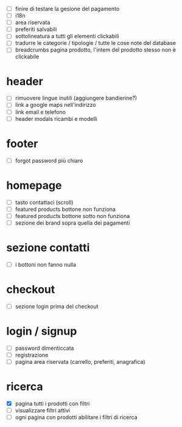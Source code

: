 - [ ] finire di testare la gesione del pagamento
- [ ] i18n
- [ ] area riservata
- [ ] preferiti salvabili
- [ ] sottolineatura a tutti gli elementi clickabili
- [ ] tradurre le categorie / tipologie / tutte le cose note del database
- [ ] breadcrumbs pagina prodotto, l'intem del prodotto stesso non è clickabile

# header

- [ ] rimuovere lingue inutili (aggiungere bandierine?)
- [ ] link a google maps nell'indirizzo
- [ ] link email e telefono
- [ ] header modals ricambi e modelli

# footer

- [ ] forgot password più chiaro

# homepage

- [ ] tasto contattaci (scroll)
- [ ] featured products bottone non funziona
- [ ] featured products bottone sotto non funziona
- [ ] sezione dei brand sopra quella dei pagamenti

# sezione contatti

- [ ] i bottoni non fanno nulla

# checkout

- [ ] sezione login prima del checkout

# login / signup

- [ ] password dimenticcata
- [ ] registrazione
- [ ] pagina area riservata (carrello, preferiti, anagrafica)

# ricerca

- [x] pagina tutti i prodotti con filtri
- [ ] visualizzare filtri attivi
- [ ] ogni pagina con prodotti abilitare i filtri di ricerca
